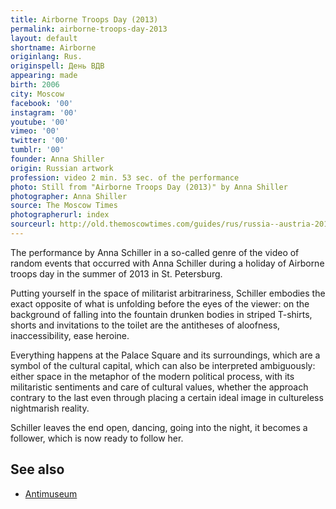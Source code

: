 ```yaml
---
title: Airborne Troops Day (2013)
permalink: airborne-troops-day-2013
layout: default
shortname: Airborne
originlang: Rus.
originspell: День ВДВ
appearing: made
birth: 2006
city: Moscow
facebook: '00'
instagram: '00'
youtube: '00'
vimeo: '00'
twitter: '00'
tumblr: '00'
founder: Anna Shiller
origin: Russian artwork
profession: video 2 min. 53 sec. of the performance
photo: Still from "Airborne Troops Day (2013)" by Anna Shiller
photographer: Anna Shiller
source: The Moscow Times
photographerurl: index
sourceurl: http://old.themoscowtimes.com/guides/rus/russia--austria-2014/506313/tvorcheskaya-energiya-rossii/508750.html
---
```


The performance by Anna Schiller in a so-called genre of the video of random events that occurred with Anna Schiller during a holiday of Airborne troops day in the summer of 2013 in St. Petersburg.

Putting yourself in the space of militarist arbitrariness, Schiller embodies the exact opposite of what is unfolding before the eyes of the viewer: on the background of falling into the fountain drunken bodies in striped T-shirts, shorts and invitations to the toilet are the antitheses of aloofness, inaccessibility, ease heroine.

Everything happens at the Palace Square and its surroundings, which are a symbol of the cultural capital, which can also be interpreted ambiguously: either space in the metaphor of the modern political process, with its militaristic sentiments and care of cultural values, whether the approach contrary to the last even through placing a certain ideal image in cultureless nightmarish reality.

Schiller leaves the end open, dancing, going into the night, it becomes a follower, which is now ready to follow her.

## See also

+ [Antimuseum](antimuseum)
